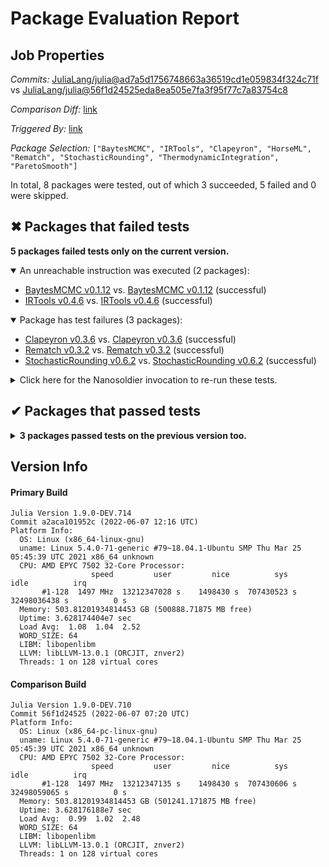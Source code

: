 # Package Evaluation Report

## Job Properties

*Commits:* [JuliaLang/julia@ad7a5d1756748663a36519cd1e059834f324c71f](https://github.com/JuliaLang/julia/commit/ad7a5d1756748663a36519cd1e059834f324c71f) vs [JuliaLang/julia@56f1d24525eda8ea505e7fa3f95f77c7a83754c8](https://github.com/JuliaLang/julia/commit/56f1d24525eda8ea505e7fa3f95f77c7a83754c8)

*Comparison Diff:* [link](https://github.com/JuliaLang/julia/compare/56f1d24525eda8ea505e7fa3f95f77c7a83754c8..ad7a5d1756748663a36519cd1e059834f324c71f)

*Triggered By:* [link](https://github.com/JuliaLang/julia/pull/41199#issuecomment-1148291654)

*Package Selection:* `["BaytesMCMC", "IRTools", "Clapeyron", "HorseML", "Rematch", "StochasticRounding", "ThermodynamicIntegration", "ParetoSmooth"]`

In total, 8 packages were tested, out of which 3 succeeded, 5 failed and 0 were skipped.


## ✖ Packages that failed tests

**5 packages failed tests only on the current version.**

<details open><summary>An unreachable instruction was executed (2 packages):</summary>
<p>


- [BaytesMCMC v0.1.12](https://s3.amazonaws.com/julialang-reports/nanosoldier/pkgeval/by_hash/ad7a5d1_vs_56f1d24/BaytesMCMC.primary.log) vs. [BaytesMCMC v0.1.12](https://s3.amazonaws.com/julialang-reports/nanosoldier/pkgeval/by_hash/ad7a5d1_vs_56f1d24/BaytesMCMC.against.log) (successful)
- [IRTools v0.4.6](https://s3.amazonaws.com/julialang-reports/nanosoldier/pkgeval/by_hash/ad7a5d1_vs_56f1d24/IRTools.primary.log) vs. [IRTools v0.4.6](https://s3.amazonaws.com/julialang-reports/nanosoldier/pkgeval/by_hash/ad7a5d1_vs_56f1d24/IRTools.against.log) (successful)

</p>
</details>

<details open><summary>Package has test failures (3 packages):</summary>
<p>


- [Clapeyron v0.3.6](https://s3.amazonaws.com/julialang-reports/nanosoldier/pkgeval/by_hash/ad7a5d1_vs_56f1d24/Clapeyron.primary.log) vs. [Clapeyron v0.3.6](https://s3.amazonaws.com/julialang-reports/nanosoldier/pkgeval/by_hash/ad7a5d1_vs_56f1d24/Clapeyron.against.log) (successful)
- [Rematch v0.3.2](https://s3.amazonaws.com/julialang-reports/nanosoldier/pkgeval/by_hash/ad7a5d1_vs_56f1d24/Rematch.primary.log) vs. [Rematch v0.3.2](https://s3.amazonaws.com/julialang-reports/nanosoldier/pkgeval/by_hash/ad7a5d1_vs_56f1d24/Rematch.against.log) (successful)
- [StochasticRounding v0.6.2](https://s3.amazonaws.com/julialang-reports/nanosoldier/pkgeval/by_hash/ad7a5d1_vs_56f1d24/StochasticRounding.primary.log) vs. [StochasticRounding v0.6.2](https://s3.amazonaws.com/julialang-reports/nanosoldier/pkgeval/by_hash/ad7a5d1_vs_56f1d24/StochasticRounding.against.log) (successful)

</p>
</details>

<details><summary>Click here for the Nanosoldier invocation to re-run these tests.</summary>
<p>

```
@nanosoldier `runtests(["BaytesMCMC", "Clapeyron", "IRTools", "Rematch", "StochasticRounding"], vs = ":master")`
```

</p>
</details>



## ✔ Packages that passed tests

<details><summary><strong>3 packages passed tests on the previous version too.</strong></summary>
<p>

- [HorseML v0.4.1](https://s3.amazonaws.com/julialang-reports/nanosoldier/pkgeval/by_hash/ad7a5d1_vs_56f1d24/HorseML.primary.log)
- [ParetoSmooth v0.7.1](https://s3.amazonaws.com/julialang-reports/nanosoldier/pkgeval/by_hash/ad7a5d1_vs_56f1d24/ParetoSmooth.primary.log)
- [ThermodynamicIntegration v0.2.5](https://s3.amazonaws.com/julialang-reports/nanosoldier/pkgeval/by_hash/ad7a5d1_vs_56f1d24/ThermodynamicIntegration.primary.log)

</p>
</details>


## Version Info

#### Primary Build

```
Julia Version 1.9.0-DEV.714
Commit a2aca101952c (2022-06-07 12:16 UTC)
Platform Info:
  OS: Linux (x86_64-linux-gnu)
  uname: Linux 5.4.0-71-generic #79~18.04.1-Ubuntu SMP Thu Mar 25 05:45:39 UTC 2021 x86_64 unknown
  CPU: AMD EPYC 7502 32-Core Processor: 
                  speed         user         nice          sys         idle          irq
       #1-128  1497 MHz  13212347028 s    1498430 s  707430523 s  32498036438 s          0 s
  Memory: 503.81201934814453 GB (500888.71875 MB free)
  Uptime: 3.628174404e7 sec
  Load Avg:  1.08  1.04  2.52
  WORD_SIZE: 64
  LIBM: libopenlibm
  LLVM: libLLVM-13.0.1 (ORCJIT, znver2)
  Threads: 1 on 128 virtual cores

```

#### Comparison Build

```
Julia Version 1.9.0-DEV.710
Commit 56f1d24525 (2022-06-07 07:20 UTC)
Platform Info:
  OS: Linux (x86_64-pc-linux-gnu)
  uname: Linux 5.4.0-71-generic #79~18.04.1-Ubuntu SMP Thu Mar 25 05:45:39 UTC 2021 x86_64 unknown
  CPU: AMD EPYC 7502 32-Core Processor: 
                  speed         user         nice          sys         idle          irq
       #1-128  1497 MHz  13212347135 s    1498430 s  707430606 s  32498059065 s          0 s
  Memory: 503.81201934814453 GB (501241.171875 MB free)
  Uptime: 3.628176188e7 sec
  Load Avg:  0.99  1.02  2.48
  WORD_SIZE: 64
  LIBM: libopenlibm
  LLVM: libLLVM-13.0.1 (ORCJIT, znver2)
  Threads: 1 on 128 virtual cores

```
<!-- Generated on 2022-06-07T12:06:07.292 -->
